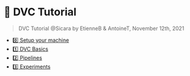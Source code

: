 :rocket: DVC Tutorial
===

> DVC Tutorial @Sicara by EtienneB & AntoineT, November 12th, 2021

- [:zero: Setup your machine](./docs/0_Setup.md)
- [:one: DVC Basics](./docs/1_Basics.md)
- [:two: Pipelines](./docs/2_Pipelines.md)
- [:three: Experiments](./docs/3_Experiments.md)

